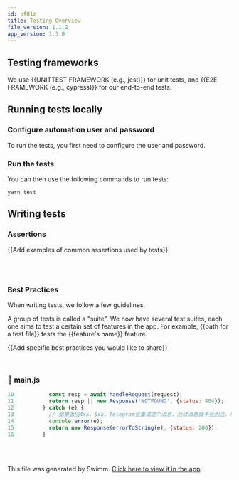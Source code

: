 ```yaml
---
id: pf01z
title: Testing Overview
file_version: 1.1.2
app_version: 1.3.0
---
```


## Testing frameworks

We use {{UNITTEST FRAMEWORK (e.g., jest)}} for unit tests, and {{E2E FRAMEWORK (e.g., cypress)}} for our end-to-end tests.

## Running tests locally

### Configure automation user and password

To run the tests, you first need to configure the user and password.

### Run the tests

You can then use the following commands to run tests:

`yarn test`

## Writing tests

### Assertions

{{Add examples of common assertions used by tests}}

<br/>



<br/>

### Best Practices

When writing tests, we follow a few guidelines.

A group of tests is called a "suite". We now have several test suites, each one aims to test a certain set of features in the app. For example, {{path for a test file}} tests the {{feature's name}} feature.

{{Add specific best practices you would like to share}}

<br/>


<!-- NOTE-swimm-snippet: the lines below link your snippet to Swimm -->
### 📄 main.js
```javascript
10           const resp = await handleRequest(request);
11           return resp || new Response('NOTFOUND', {status: 404});
12         } catch (e) {
13           // 如果返回4xx，5xx，Telegram会重试这个消息，后续消息就不会到达，所有webhook的错误都返回200
14           console.error(e);
15           return new Response(errorToString(e), {status: 200});
16         }
```

<br/>



<br/>

This file was generated by Swimm. [Click here to view it in the app](/repos/Z2l0aHViJTNBJTNBQ2hhdEdQVC1UZWxlZ3JhbS1Xb3JrZXJzJTNBJTNBaWRvZ2FuemVy/docs/pf01z).
